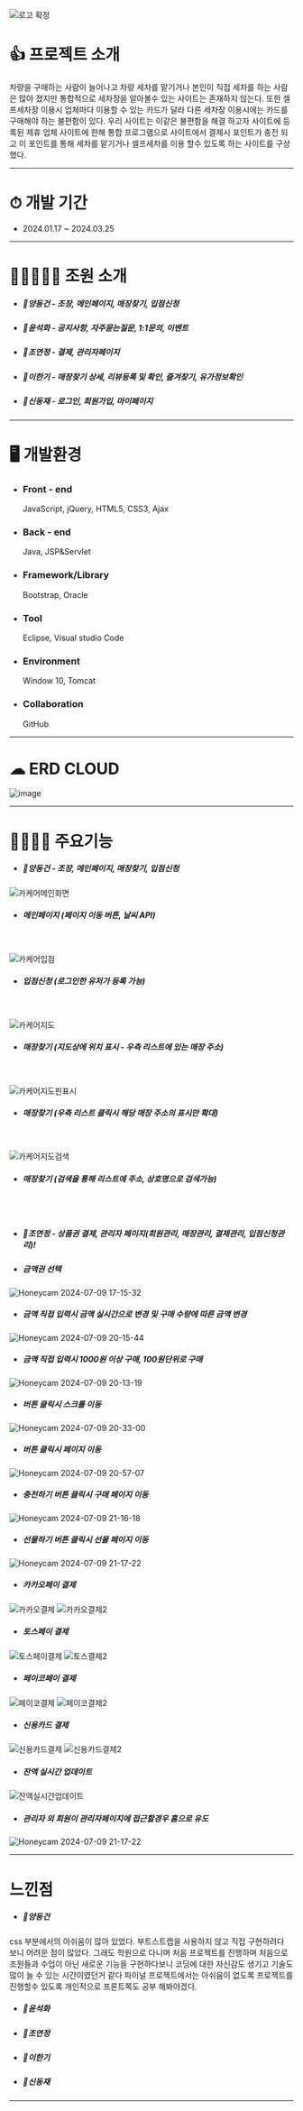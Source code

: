 ![로고 확정](https://github.com/toogot/carcarepay/assets/151509533/80a26857-99e0-4a7a-a904-2771742125fd)


# 👍 프로젝트 소개
 
차량을 구매하는 사람이 늘어나고 차량 세차를 맡기거나 본인이 직접 세차를 하는 사람은 많아 졌지만 통합적으로 세차장을 알아볼수 있는 사이트는 존재하지 않는다. 또한 셀프세차장 이용시 업체마다 이용할 수 있는 카드가 달라 다른 세차장 이용시에는 카드를 구매해야 하는 불편함이 있다. 우리 사이트는 이같은 불편함을 해결 하고자 사이트에 등록된 제휴 업체 사이트에 한해 통합 프로그램으로 사이트에서 결제시 포인트가 충전 되고 이 포인트를 통해 세차를 맡기거나 셀프세차를 이용 할수 있도록 하는 사이트를 구상 했다.
   
----------------------------
# ⏱ 개발 기간
 + 2024.01.17 ~ 2024.03.25
----------------------------
# 👨👩👧👦🧒 조원 소개
+ ##### 👨양동건 - 조장, 메인페이지, 매장찾기, 입점신청
+ ##### 👩윤석화 - 공지사항, 자주묻는질문, 1:1문의, 이벤트 
+ ##### 👧조연정 - 결제, 관리자페이지
+ ##### 👦이한기 - 매장찾기 상세, 리뷰등록 및 확인, 즐겨찾기, 유가정보확인
+ ##### 🧒신동재 - 로그인, 회원가입, 마이페이지
----------------------------
# 🖥 개발환경
 + ### Front - end
   JavaScript, jQuery, HTML5, CSS3, Ajax
 + ### Back - end
   Java, JSP&Servlet
 + ### Framework/Library
   Bootstrap, Oracle
 + ### Tool
   Eclipse, Visual studio Code
 + ### Environment
   Window 10, Tomcat
 + ### Collaboration
   GitHub
----------------------------

# ☁ ERD CLOUD
![image](https://github.com/toogot/carcarepay/assets/151509533/63e5d244-b517-4849-b7bc-46e339801862)

----------------------------


# 👨‍👩‍👧‍👦 주요기능
+ ##### 👨양동건 - 조장, 메인페이지, 매장찾기, 입점신청
![카케어메인화면](https://github.com/toogot/carcarepay/assets/151509533/baa16b43-0748-486f-9fe0-4a666877b775)
+ ##### 메인페이지 (페이지 이동 버튼, 날씨 API)
<br/><br/>
![카케어입점](https://github.com/toogot/carcarepay/assets/151509533/7123d878-c0b4-4fbb-8bb3-7043ecc16dd5)
+ ##### 입점신청 (로그인한 유저가 등록 가능)
<br/><br/>
![카케어지도](https://github.com/toogot/carcarepay/assets/151509533/6435186e-3a7e-482b-a42f-1b25824e34e9)
+ ##### 매장찾기 (지도상에 위치 표시 - 우측 리스트에 있는 매장 주소)
<br/><br/>
![카케어지도핀표시](https://github.com/toogot/carcarepay/assets/151509533/cd85a89a-1b5b-46e8-aee6-791a7a29520b)
+ ##### 매장찾기 (우측 리스트 클릭시 해당 매장 주소의 표시만 확대)
<br/><br/>
![카케어지도검색](https://github.com/toogot/carcarepay/assets/151509533/b7a5e580-0c30-451f-97ee-178eac481771)
+ ##### 매장찾기 (검색을 통해 리스트에 주소, 상호명으로 검색가능)
<br/><br/>
+ ##### 👧조연정 - 상품권 결제, 관리자 페이지(회원관리, 매장관리, 결제관리, 입점신청관리)!

+ ##### 금액권 선택
![Honeycam 2024-07-09 17-15-32](https://github.com/toogot/carcarepay/assets/151509975/ad096692-3ec6-4d90-8b74-74761f684e59)

+ ##### 금액 직접 입력시 금액 실시간으로 변경 및 구매 수량에 따른 금액 변경
![Honeycam 2024-07-09 20-15-44](https://github.com/toogot/carcarepay/assets/151509975/e7321adb-32fe-4ecc-abb1-ae84ba778108)

+ ##### 금액 직접 입력시 1000원 이상 구매, 100원단위로 구매
![Honeycam 2024-07-09 20-13-19](https://github.com/toogot/carcarepay/assets/151509975/c3e97874-f7d7-44ba-9b18-ccb68a88d91c)

+ ##### 버튼 클릭시 스크롤 이동
![Honeycam 2024-07-09 20-33-00](https://github.com/toogot/carcarepay/assets/151509975/e878ff82-1b1c-4c51-9ee0-23df767d22db)

+ ##### 버튼 클릭시 페이지 이동
![Honeycam 2024-07-09 20-57-07](https://github.com/toogot/carcarepay/assets/151509975/94e9a8eb-e57b-4d79-b72d-693ab2be4e03)

+ ##### 충전하기 버튼 클릭시 구매 페이지 이동
![Honeycam 2024-07-09 21-16-18](https://github.com/toogot/carcarepay/assets/151509975/84bc2ed0-59a8-46d2-bf3b-1e0611c51c75)
  
+ ##### 선물하기 버튼 클릭시 선물 페이지 이동
![Honeycam 2024-07-09 21-17-22](https://github.com/toogot/carcarepay/assets/151509975/eef518e9-464a-493b-bcda-cc0927324d47)

+ ##### 카카오페이 결제
![카카오결제](https://github.com/toogot/carcarepay/assets/151509975/d4c7b924-f7cb-4656-825e-110f6cc2a691)
![카카오결제2](https://github.com/toogot/carcarepay/assets/151509975/b8ec01cb-7f0f-422e-a497-252859030227)

+ ##### 토스페이 결제
![토스페이결제](https://github.com/toogot/carcarepay/assets/151509975/4053398b-0625-4570-bbad-1ac2fef994fc)
![토스결제2](https://github.com/toogot/carcarepay/assets/151509975/ccf502b7-a50b-4005-9dfb-4dcccf2c1603)

+ ##### 페이코페이 결제
![페이코결제](https://github.com/toogot/carcarepay/assets/151509975/2ed2f576-5191-4170-a97e-f9db1946f06e)
![페이코결제2](https://github.com/toogot/carcarepay/assets/151509975/b8329367-0d1d-4e87-8390-4a93ab239bdc)

+ ##### 신용카드 결제
![신용카드결제](https://github.com/toogot/carcarepay/assets/151509975/c5e4d015-6bc1-48e6-9c10-2e5982e288ff)
![신용카드결제2](https://github.com/toogot/carcarepay/assets/151509975/ea607fd2-e83d-4229-9102-6fe4b183c626)

+ ##### 잔액 실시간 업데이트
![잔액실시간업데이트](https://github.com/toogot/carcarepay/assets/151509975/c76a4800-49a6-4ff7-94ae-e52a98c367d5)


+ ##### 관리자 외 회원이 관리자페이지에 접근할경우 홈으로 유도
![Honeycam 2024-07-09 21-17-22](https://github.com/toogot/carcarepay/assets/151509975/65e1d4d0-c752-4dc8-996e-2fd2ba0ca8c3)





  



----------------------------

# 느낀점

+ ##### 👨양동건
css 부분에서의 아쉬움이 많아 있었다. 부트스트랩을 사용하지 않고 직접 구현하려다 보니 어려운 점이 많았다.
그래도 학원으로 다니며 처음 프로젝트를 진행하며 처음으로 조원들과 수업이 아닌 새로운 기능을 구현하다보니 코딩에 대한 자신감도 생기고
기술도 많이 늘 수 있는 시간이였던거 같다 파이널 프로젝트에서는 아쉬움이 없도록 프로젝트를 진행할수 있도록 개인적으로 프론트쪽도 공부 해봐야겠다.


+ ##### 👩윤석화 



+ ##### 👧조연정 



+ ##### 👦이한기



+ ##### 🧒신동재



----------------------------





